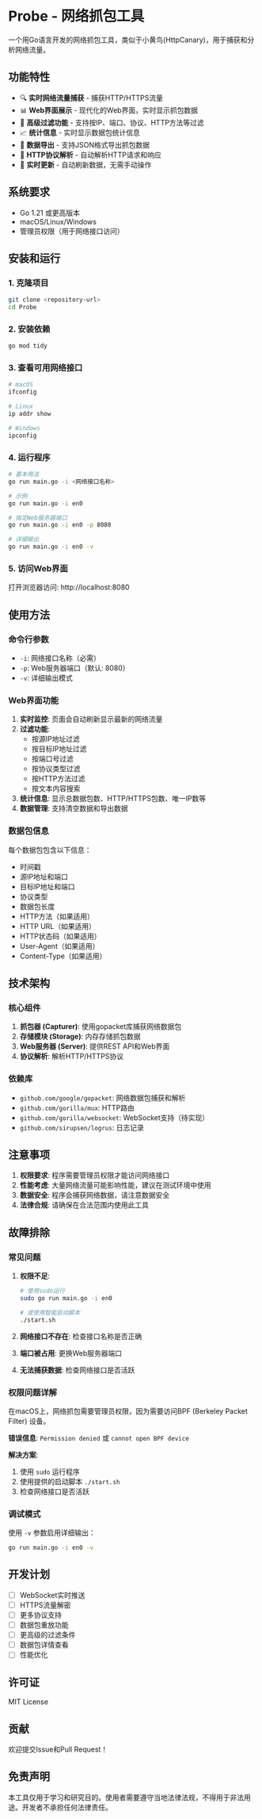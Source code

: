 # Probe - 网络抓包工具

一个用Go语言开发的网络抓包工具，类似于小黄鸟(HttpCanary)，用于捕获和分析网络流量。

## 功能特性

- 🔍 **实时网络流量捕获** - 捕获HTTP/HTTPS流量
- 📊 **Web界面展示** - 现代化的Web界面，实时显示抓包数据
- 🔎 **高级过滤功能** - 支持按IP、端口、协议、HTTP方法等过滤
- 📈 **统计信息** - 实时显示数据包统计信息
- 💾 **数据导出** - 支持JSON格式导出抓包数据
- 🎯 **HTTP协议解析** - 自动解析HTTP请求和响应
- 🔄 **实时更新** - 自动刷新数据，无需手动操作

## 系统要求

- Go 1.21 或更高版本
- macOS/Linux/Windows
- 管理员权限（用于网络接口访问）

## 安装和运行

### 1. 克隆项目
```bash
git clone <repository-url>
cd Probe
```

### 2. 安装依赖
```bash
go mod tidy
```

### 3. 查看可用网络接口
```bash
# macOS
ifconfig

# Linux
ip addr show

# Windows
ipconfig
```

### 4. 运行程序
```bash
# 基本用法
go run main.go -i <网络接口名称>

# 示例
go run main.go -i en0

# 指定Web服务器端口
go run main.go -i en0 -p 8080

# 详细输出
go run main.go -i en0 -v
```

### 5. 访问Web界面
打开浏览器访问: http://localhost:8080

## 使用方法

### 命令行参数

- `-i`: 网络接口名称（必需）
- `-p`: Web服务器端口（默认: 8080）
- `-v`: 详细输出模式

### Web界面功能

1. **实时监控**: 页面会自动刷新显示最新的网络流量
2. **过滤功能**: 
   - 按源IP地址过滤
   - 按目标IP地址过滤
   - 按端口号过滤
   - 按协议类型过滤
   - 按HTTP方法过滤
   - 按文本内容搜索
3. **统计信息**: 显示总数据包数、HTTP/HTTPS包数、唯一IP数等
4. **数据管理**: 支持清空数据和导出数据

### 数据包信息

每个数据包包含以下信息：
- 时间戳
- 源IP地址和端口
- 目标IP地址和端口
- 协议类型
- 数据包长度
- HTTP方法（如果适用）
- HTTP URL（如果适用）
- HTTP状态码（如果适用）
- User-Agent（如果适用）
- Content-Type（如果适用）

## 技术架构

### 核心组件

1. **抓包器 (Capturer)**: 使用gopacket库捕获网络数据包
2. **存储模块 (Storage)**: 内存存储抓包数据
3. **Web服务器 (Server)**: 提供REST API和Web界面
4. **协议解析**: 解析HTTP/HTTPS协议

### 依赖库

- `github.com/google/gopacket`: 网络数据包捕获和解析
- `github.com/gorilla/mux`: HTTP路由
- `github.com/gorilla/websocket`: WebSocket支持（待实现）
- `github.com/sirupsen/logrus`: 日志记录

## 注意事项

1. **权限要求**: 程序需要管理员权限才能访问网络接口
2. **性能考虑**: 大量网络流量可能影响性能，建议在测试环境中使用
3. **数据安全**: 程序会捕获网络数据，请注意数据安全
4. **法律合规**: 请确保在合法范围内使用此工具

## 故障排除

### 常见问题

1. **权限不足**: 
   ```bash
   # 使用sudo运行
   sudo go run main.go -i en0
   
   # 或使用智能启动脚本
   ./start.sh
   ```

2. **网络接口不存在**: 检查接口名称是否正确
3. **端口被占用**: 更换Web服务器端口
4. **无法捕获数据**: 检查网络接口是否活跃

### 权限问题详解

在macOS上，网络抓包需要管理员权限，因为需要访问BPF (Berkeley Packet Filter) 设备。

**错误信息**: `Permission denied` 或 `cannot open BPF device`

**解决方案**:
1. 使用 `sudo` 运行程序
2. 使用提供的启动脚本 `./start.sh`
3. 检查网络接口是否活跃

### 调试模式

使用 `-v` 参数启用详细输出：
```bash
go run main.go -i en0 -v
```

## 开发计划

- [ ] WebSocket实时推送
- [ ] HTTPS流量解密
- [ ] 更多协议支持
- [ ] 数据包重放功能
- [ ] 更高级的过滤条件
- [ ] 数据包详情查看
- [ ] 性能优化

## 许可证

MIT License

## 贡献

欢迎提交Issue和Pull Request！

## 免责声明

本工具仅用于学习和研究目的。使用者需要遵守当地法律法规，不得用于非法用途。开发者不承担任何法律责任。
